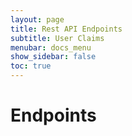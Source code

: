 ```yaml
---
layout: page
title: Rest API Endpoints
subtitle: User Claims
menubar: docs_menu
show_sidebar: false
toc: true
---
```


# Endpoints